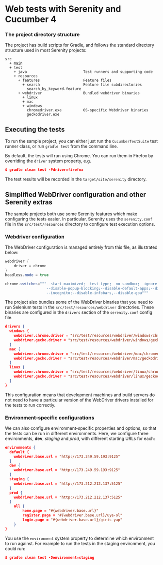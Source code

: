 # Web tests with Serenity and Cucumber 4

### The project directory structure
The project has build scripts for Gradle, and follows the standard directory structure used in most Serenity projects:

```Gherkin
src
  + main
  + test
    + java                          Test runners and supporting code
    + resources
      + features                    Feature files
        + search                    Feature file subdirectories 
          search_by_keyword.feature  
      + webdriver                   Bundled webdriver binaries
        + linux
        + mac
        + windows
          chromedriver.exe          OS-specific Webdriver binaries
          geckodriver.exe

```

## Executing the tests
To run the sample project, you can either just run the `CucumberTestSuite` test runner class, or run `gradle test` from the command line.

By default, the tests will run using Chrome. You can run them in Firefox by overriding the `driver` system property, e.g.
```json
$ gradle clean test -Pdriver=firefox
```

The test results will be recorded in the `target/site/serenity` directory.

## Simplified WebDriver configuration and other Serenity extras
The sample projects both use some Serenity features which make configuring the tests easier. In particular, Serenity uses the `serenity.conf` file in the `src/test/resources` directory to configure test execution options.  
### Webdriver configuration
The WebDriver configuration is managed entirely from this file, as illustrated below:
```java
webdriver {
    driver = chrome
}
headless.mode = true

chrome.switches="""--start-maximized;--test-type;--no-sandbox;--ignore-certificate-errors;
                   --disable-popup-blocking;--disable-default-apps;--disable-extensions-file-access-check;
                   --incognito;--disable-infobars,--disable-gpu"""

```

The project also bundles some of the WebDriver binaries that you need to run Selenium tests in the `src/test/resources/webdriver` directories. These binaries are configured in the `drivers` section of the `serenity.conf` config file:
```json
drivers {
  windows {
    webdriver.chrome.driver = "src/test/resources/webdriver/windows/chromedriver.exe"
    webdriver.gecko.driver = "src/test/resources/webdriver/windows/geckodriver.exe"
  }
  mac {
    webdriver.chrome.driver = "src/test/resources/webdriver/mac/chromedriver"
    webdriver.gecko.driver = "src/test/resources/webdriver/mac/geckodriver"
  }
  linux {
    webdriver.chrome.driver = "src/test/resources/webdriver/linux/chromedriver"
    webdriver.gecko.driver = "src/test/resources/webdriver/linux/geckodriver"
  }
}
```
This configuration means that development machines and build servers do not need to have a particular version of the WebDriver drivers installed for the tests to run correctly.

### Environment-specific configurations
We can also configure environment-specific properties and options, so that the tests can be run in different environments. Here, we configure three environments, __dev__, _staging_ and _prod_, with different starting URLs for each:
```json
environments {
  default {
    webdriver.base.url = "http://173.249.59.193:9125"
  }
  dev {
    webdriver.base.url = "http://173.249.59.193:9125"
  }
  staging {
    webdriver.base.url = "http://173.212.212.137:5125"
  }
  prod {
    webdriver.base.url = "http://173.212.212.137:5125"
  }
    all {
        home.page = "#{webdriver.base.url}"
        register.page = "#{webdriver.base.url}/uye-ol"
        login.page = "#{webdriver.base.url}/giris-yap"
    }
}
```
  
You use the `environment` system property to determine which environment to run against. For example to run the tests in the staging environment, you could run:
```json
$ gradle clean test -Denvironment=staging
```
